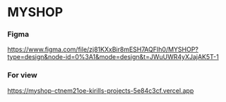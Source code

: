 # MYSHOP
### Figma
https://www.figma.com/file/zj81KXxBir8mESH7AQFIh0/MYSHOP?type=design&node-id=0%3A1&mode=design&t=JWuUWR4yXJajAK5T-1

### For view
https://myshop-ctnem21oe-kirills-projects-5e84c3cf.vercel.app
